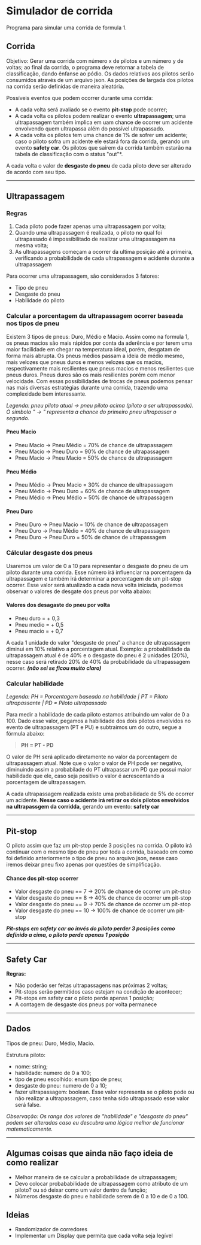 # Simulador de corrida
Programa para simular uma corrida de formula 1.

## Corrida

Objetivo: Gerar uma corrida com número x de pilotos e um número y de voltas; ao final da corrida, o programa deve retornar a tabela de classificação, dando ênfanse ao pódio. Os dados relativos aos pilotos serão consumidos através de um arquivo json. As posições de largada dos pilotos na corrida serão definidas de maneira aleatória. 

Possíveis eventos que podem ocorrer durante uma corrida:
- A cada volta será avaliado se o evento **pit-stop** pode ocorrer;
- A cada volta os pilotos podem realizar o evento **ultrapassagem**; uma ultrapassagem também implica em uam chance de ocorrer um acidente envolvendo quem ultrapassa além do possível ultrapassado.  
- A cada volta os pilotos tem uma chance de 1% de sofrer um acidente; caso o piloto sofra um acidente ele estará fora da corrida, gerando um evento **safety car**. Os pilotos que saírem da corrida também estarão na tabela de classificação com o status "out"*.

A cada volta o valor de **desgaste do pneu** de cada piloto deve ser alterado de acordo com seu tipo.

<hr>

## Ultrapassagem

### Regras

1. Cada piloto pode fazer apenas uma ultrapassagem por volta;
2. Quando uma ultrapassagem é realizada, o piloto no qual foi ultrapassado é impossibilitado de realizar uma ultrapassagem na mesma volta;
3. As ultrapassagens começam a ocorrer da ultima posição até a primeira, verificando a probabilidade de cada ultrapassagem e acidente durante a ultrapassagem

Para ocorrer uma ultrapassagem, são considerados 3 fatores:
- Tipo de pneu
- Desgaste do pneu
- Habilidade do piloto

### Calcular a porcentagem da ultrapassagem ocorrer baseada nos tipos de pneu 

Existem 3 tipos de pneus: Duro, Médio e Macio. Assim como na formula 1, os pneus macios são mais rápidos por conta da aderência e por terem uma maior facilidade em chegar na temperatura ideal, porém, desgatam de forma mais abrupta. Os pneus médios passam a ideia de médio mesmo, mais velozes que pneus duros e menos velozes que os macios, respectivamente mais resilientes que pneus macios e menos resilientes que pneus duros. Pneus duros são os mais resilientes porém com menor velocidade. Com essas possibilidades de trocas de pneus podemos pensar nas mais diversas estratégias durante uma corrida, trazendo uma complexidade bem interessante.

*Legenda: pneu piloto atual -> pneu piloto acima (piloto a ser ultrapassado). O símbolo " -> " representa a chance do primeiro pneu ultrapassar o segundo.*

#### **Pneu Macio**
- Pneu Macio -> Pneu Médio = 70% de chance de ultrapassagem
- Pneu Macio -> Pneu Duro = 90% de chance de ultrapassagem
- Pneu Macio -> Pneu Macio = 50% de chance de ultrapassagem

#### **Pneu Médio**
- Pneu Médio -> Pneu Macio = 30% de chance de ultrapassagem
- Pneu Médio -> Pneu Duro = 60% de chance de ultrapassagem
- Pneu Médio -> Pneu Médio = 50% de chance de ultrapassagem

#### **Pneu Duro**
- Pneu Duro -> Pneu Macio = 10%  de chance de ultrapassagem
- Pneu Duro -> Pneu Médio = 40% de chance de ultrapassagem
- Pneu Duro -> Pneu Duro = 50% de chance de ultrapassagem

###  Cálcular desgaste dos pneus 

Usaremos um valor de 0 a 10 para representar o desgaste do pneu de um piloto durante uma corrida. Esse número irá influenciar na porcentagem da ultrapassagem e também irá determinar a porcentagem de um pit-stop ocorrer. Esse valor será atualizado a cada nova volta iniciada, podemos observar o valores de desgate dos pneus por volta abaixo: 

#### **Valores dos desagaste do pneu por volta** 
- Pneu duro = + 0,3  
- Pneu medio = + 0,5
- Pneu macio = + 0,7

A cada 1 unidade do valor "desgaste de pneu" a chance de ultrapassagem diminui em 10% relativo a porcentagem atual. Exemplo: a probabilidade da ultrapassagem atual é de 40% e o desgaste do pneu é 2 unidades (20%), nesse caso será retirado 20% de 40% da probabilidade da ultrapassagem ocorrer. ***(não sei se ficou muito claro)***

### Calcular habilidade 

*Legenda: PH = Porcentagem baseada na habilidade |  PT = Piloto ultrapassante | PD = Piloto ultrapassado*

Para medir a habilidade de cada piloto estamos atribuindo um valor de 0 a 100. Dado esse valor, pegamos a habilidade dos dois pilotos envolvidos no evento de ultrapassagem (PT e PU) e subtraimos um do outro, segue a fórmula abaixo:

> **PH = PT - PD**

O valor de PH será aplicado diretamente no valor da porcentagem de ultrapassagem atual. Note que o valor o valor de PH pode ser negativo, diminuindo assim a probabilade do PT ultrapassar um PD que possui maior habilidade que ele, caso seja positivo o valor é acrescentando a porcentagem de ultrapassagem.

A cada ultrapassagem realizada existe uma probabilidade de 5% de ocorrer um acidente. **Nesse caso o acidente irá retirar os dois pilotos envolvidos na ultrapassgem da corridda**, gerando um evento: **safety car**

<hr>

## Pit-stop

O piloto assim que faz um pit-stop perde 3 posições na corrida. O piloto irá continuar com o mesmo tipo de pneu por toda a corrida, baseado em como foi definido anteriormente o tipo de pneu no arquivo json, nesse caso iremos deixar pneu fixo apenas por questões de simplificação.

#### **Chance dos pit-stop ocorrer**
- Valor desgaste do pneu == 7 -> 20% de chance de ocorrer um pit-stop
- Valor desgaste do pneu == 8 -> 40% de chance de ocorrer um pit-stop
- Valor desgaste do pneu == 9 -> 70% de chance de ocorrer um pit-stop
- Valor desgaste do pneu == 10 -> 100% de chance de ocorrer um pit-stop

***Pit-stops em safety car ao invés do piloto perder 3 posições como definido a cima, o piloto perde apenas 1 posição***

<hr>

## Safety Car

**Regras:**

- Não poderão ser feitas ultrapassagens nas próximas 2 voltas;
- Pit-stops serão permitidos caso estejam na condição de acontecer;
- Pit-stops em safety car o piloto perde apenas 1 posição;
- A contagem de desgaste dos pneus por volta permanece

<hr>

## Dados

Tipos de pneu: Duro, Médio, Macio.

Estrutura piloto:
 - nome: string;
 - habilidade: numero de 0 a 100;
 - tipo de pneu escolhido: enum tipo de pneu;
 - desgaste do pneu: numero de 0 a 10;
 - fazer ultrapassagem: boolean. Esse valor representa se o piloto pode ou não realizar a ultrapassagem, caso tenha sido ultrapassado esse valor será false.

*Observação: Os range dos valores de "habilidade" e "desgaste do pneu" podem ser alteradas caso eu descubra uma lógica melhor de funcionar matematicamente.*

<hr>

## Algumas coisas que ainda não faço ideia de como realizar

- Melhor maneira de se calcular a probabilidade de ultrapassagem;
- Devo colocar probababilidade de ultrapassagem como atributo de um piloto? ou só deixar como um valor dentro da função;
- Números desgaste do pneu e habilidade serem de 0 a 10 e de 0 a 100.

## Ideias

- Randomizador de corredores
- Implementar um Display que permita que cada volta seja legível

